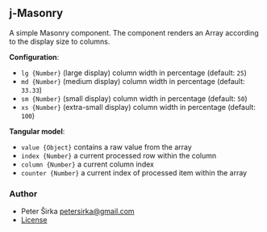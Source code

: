 ## j-Masonry

A simple Masonry component. The component renders an Array according to the display size to columns.

__Configuration__:

- `lg {Number}` (large display) column width in percentage (default: `25`)
- `md {Number}` (medium display) column width in percentage (default: `33.33`)
- `sm {Number}` (small display) column width in percentage (default: `50`)
- `xs {Number}` (extra-small display) column width in percentage (default: `100`)

__Tangular model__:

- `value {Object}` contains a raw value from the array
- `index {Number}` a current processed row within the column
- `column {Number}` a current column index
- `counter {Number}` a current index of processed item within the array

### Author

- Peter Širka <petersirka@gmail.com>
- [License](https://www.totaljs.com/license/)